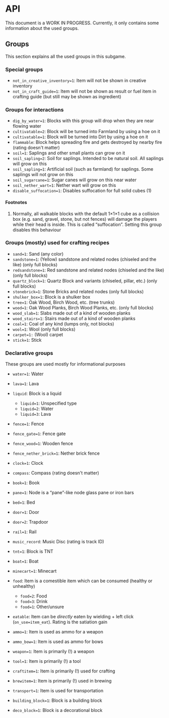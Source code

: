 # API

This document is a WORK IN PROGRESS. Currently, it only contains some information about the used groups.

## Groups
This section explains all the used groups in this subgame.

### Special groups

* `not_in_creative_inventory=1`: Item will not be shown in creative inventory
* `not_in_craft_guide=1`: Item will not be shown as result or fuel item in crafting guide (but still may be shown as ingredient)

### Groups for interactions

* `dig_by_water=1`: Blocks with this group will drop when they are near flowing water
* `cultivatable=2`: Block will be turned into Farmland by using a hoe on it
* `cultivatable=1`: Block will be turned into Dirt by using a hoe on it
* `flammable`: Block helps spreading fire and gets destroyed by nearby fire (rating doesn't matter)
* `soil=1`: Saplings and other small plants can grow on it
* `soil_sapling=2`: Soil for saplings. Intended to be natural soil. All saplings will grow on this
* `soil_sapling=1`: Artificial soil (such as farmland) for saplings. Some saplings will not grow on this
* `soil_sugarcane=1`: Sugar canes will grow on this near water
* `soil_nether_wart=1`: Nether wart will grow on this
* `disable_suffocation=1`: Disables suffocation for full solid cubes (1)

#### Footnotes

1. Normally, all walkable blocks with the default 1×1×1 cube as a collision box (e.g. sand,
   gravel, stone, but not fences) will damage the players while their head is inside. This
   is called “suffocation”. Setting this group disables this behaviour

### Groups (mostly) used for crafting recipes

* `sand=1`: Sand (any color)
* `sandstone=1`: (Yellow) sandstone and related nodes (chiseled and the like) (only full blocks)
* `redsandstone=1`: Red sandstone and related nodes (chiseled and the like) (only full blocks)
* `quartz_block=1`: Quartz Block and variants (chiseled, pillar, etc.) (only full blocks)
* `stonebrick=1`: Stone Bricks and related nodes (only full blocks)
* `shulker_box=1`: Block is a shulker box
* `tree=1`: Oak Wood, Birch Wood, etc. (tree trunks)
* `wood=1`: Oak Wood Planks, Birch Wood Planks, etc. (only full blocks)
* `wood_slab=1`: Slabs made out of a kind of wooden planks
* `wood_stairs=1`: Stairs made out of a kind of wooden planks
* `coal=1`: Coal of any kind (lumps only, not blocks)
* `wool=1`: Wool (only full blocks)
* `carpet=1:` (Wool) carpet
* `stick=1`: Stick

### Declarative groups
These groups are used mostly for informational purposes

* `water=1`: Water
* `lava=1`: Lava
* `liquid`: Block is a liquid
    * `liquid=1`: Unspecified type
    * `liquid=2`: Water
    * `liquid=3`: Lava
* `fence=1`: Fence
* `fence_gate=1`: Fence gate
* `fence_wood=1`: Wooden fence
* `fence_nether_brick=1`: Nether brick fence
* `clock=1`: Clock
* `compass`: Compass (rating doesn't matter)
* `book=1`: Book
* `pane=1`: Node is a “pane”-like node glass pane or iron bars
* `bed=1`: Bed
* `door=1`: Door
* `door=2`: Trapdoor
* `rail=1`: Rail
* `music_record`: Music Disc (rating is track ID)
* `tnt=1`: Block is TNT
* `boat=1`: Boat
* `minecart=1`: Minecart
* `food`: Item is a comestible item which can be consumed (healthy or unhealthy)
    * `food=2`: Food
    * `food=3`: Drink
    * `food=1`: Other/unsure
* `eatable`: Item can be *directly* eaten by wielding + left click (`on_use=item_eat`). Rating is the satiation gain
* `ammo=1`: Item is used as ammo for a weapon
* `ammo_bow=1`: Item is used as ammo for bows

* `weapon=1`: Item is primarily (!) a weapon
* `tool=1`: Item is primarily (!) a tool
* `craftitem=1`: Item is primarily (!) used for crafting
* `brewitem=1`: Item is primarily (!) used in brewing
* `transport=1`: Item is used for transportation
* `building_block=1`: Block is a building block
* `deco_block=1`: Block is a decorational block

